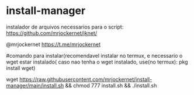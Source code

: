 # install-manager

instalador de arquivos necessarios para o script: https://github.com/mrjockernet/jknet/

@mrjockernet
https://t.me/mrjockernet

#comando para instalar(recomendavel instalar no termux, e necessario o wget estar instalado( caso nao tenha o wget instalado, use(no termux): pkg install wget)

wget https://raw.githubusercontent.com/mrjockernet/install-manager/main/install.sh && chmod 777 install.sh && ./install.sh
